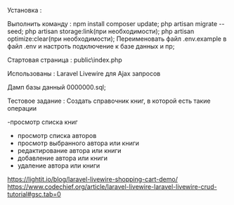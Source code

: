 Установка :

Выполнить команду : 
npm install
composer update;
php artisan migrate --seed;
php artisan storage:link(при необходимости);
php artisan optimize:clear(при необходимости);
Переименовать файл .env.example в файл .env и настроть подключение к базе данных и пр;

Стартовая страница :
public\index.php

Использованы :
Laravel
Livewire для Ajax запросов

Дамп базы данный 0000000.sql;

Тестовое задание :
Создать справочник книг, в которой есть такие операции

-просмотр списка книг
- просмотр списка авторов
- просмотр выбранного автора или книги 
- редактирование автора или книги
- добавление автора или книги
- удаление автора или книги

https://lightit.io/blog/laravel-livewire-shopping-cart-demo/
https://www.codechief.org/article/laravel-livewire-laravel-livewire-crud-tutorial#gsc.tab=0

